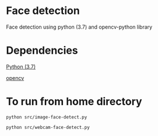 # Face detection
Face detection using python (3.7) and opencv-python library

# Dependencies

[Python (3.7)](https://www.python.org/downloads/release/python-379/)

[opencv](https://pypi.org/project/opencv-python/)

# To run from home directory

`python src/image-face-detect.py`

`python src/webcam-face-detect.py`
